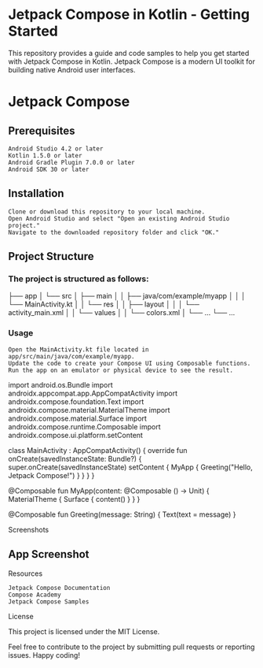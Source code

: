 # Jetpack Compose in Kotlin - Getting Started

This repository provides a guide and code samples to help you get started with Jetpack Compose in Kotlin. Jetpack Compose is a modern UI toolkit for building native Android user interfaces.

# Jetpack Compose
## Prerequisites

    Android Studio 4.2 or later
    Kotlin 1.5.0 or later
    Android Gradle Plugin 7.0.0 or later
    Android SDK 30 or later

## Installation

    Clone or download this repository to your local machine.
    Open Android Studio and select "Open an existing Android Studio project."
    Navigate to the downloaded repository folder and click "OK."

## Project Structure

### The project is structured as follows:


├── app
│   └── src
│       ├── main
│       │   ├── java/com/example/myapp
│       │   │   └── MainActivity.kt
│       │   └── res
│       │       ├── layout
│       │       │   └── activity_main.xml
│       │       └── values
│       │           └── colors.xml
│       └── ...
└── ...

### Usage

    Open the MainActivity.kt file located in app/src/main/java/com/example/myapp.
    Update the code to create your Compose UI using Composable functions.
    Run the app on an emulator or physical device to see the result.



import android.os.Bundle
import androidx.appcompat.app.AppCompatActivity
import androidx.compose.foundation.Text
import androidx.compose.material.MaterialTheme
import androidx.compose.material.Surface
import androidx.compose.runtime.Composable
import androidx.compose.ui.platform.setContent

class MainActivity : AppCompatActivity() {
    override fun onCreate(savedInstanceState: Bundle?) {
        super.onCreate(savedInstanceState)
        setContent {
            MyApp {
                Greeting("Hello, Jetpack Compose!")
            }
        }
    }
}

@Composable
fun MyApp(content: @Composable () -> Unit) {
    MaterialTheme {
        Surface {
            content()
        }
    }
}

@Composable
fun Greeting(message: String) {
    Text(text = message)
}

Screenshots

## App Screenshot
Resources

    Jetpack Compose Documentation
    Compose Academy
    Jetpack Compose Samples

License

This project is licensed under the MIT License.

Feel free to contribute to the project by submitting pull requests or reporting issues. Happy coding!
